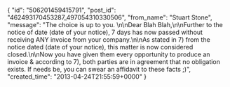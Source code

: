  {
   "id": "506201459415791",
   "post_id": "462493170453287_497054310330506",
   "from_name": "Stuart Stone",
   "message": "The choice is up to you.  \n\nDear Blah Blah,\n\nFurther to the notice of date (date of your notice), 7 days has now passed without receiving ANY invoice from your company.\n\nAs stated in 7) from the notice dated (date of your notice), this matter is now considered closed.\n\nNow you have given them every opportunity to produce an invoice & according to 7), both parties are in agreement that no obligation exists.  If needs be, you can swear an affidavit to these facts ;)",
   "created_time": "2013-04-24T21:55:59+0000"
 }
